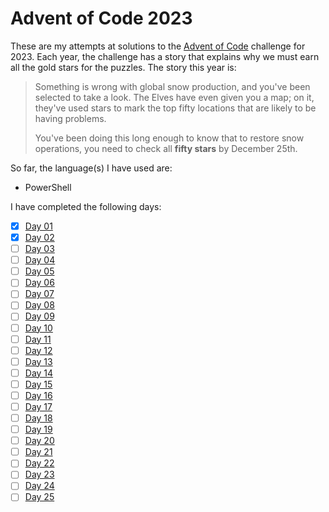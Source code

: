 # Advent of Code 2023

These are my attempts at solutions to the [Advent of Code](https://adventofcode.com/2023) challenge for 2023. Each year, the challenge has a story that explains why we must earn all the gold stars for the puzzles. The story this year is:

> Something is wrong with global snow production, and you've been selected to take a look. The Elves have even given you a map; on it, they've used stars to mark the top fifty locations that are likely to be having problems.
>
> You've been doing this long enough to know that to restore snow operations, you need to check all **fifty stars** by December 25th.

So far, the language\(s\) I have used are:

- PowerShell

I have completed the following days:

- [x] [Day 01](https://github.com/jtrucken/advent-of-code/tree/main/2023/Day%2001)
- [x] [Day 02](https://github.com/jtrucken/advent-of-code/tree/main/2023/Day%2002)
- [ ] [Day 03]()
- [ ] [Day 04]()
- [ ] [Day 05]()
- [ ] [Day 06]()
- [ ] [Day 07]()
- [ ] [Day 08]()
- [ ] [Day 09]()
- [ ] [Day 10]()
- [ ] [Day 11]()
- [ ] [Day 12]()
- [ ] [Day 13]()
- [ ] [Day 14]()
- [ ] [Day 15]()
- [ ] [Day 16]()
- [ ] [Day 17]()
- [ ] [Day 18]()
- [ ] [Day 19]()
- [ ] [Day 20]()
- [ ] [Day 21]()
- [ ] [Day 22]()
- [ ] [Day 23]()
- [ ] [Day 24]()
- [ ] [Day 25]()
